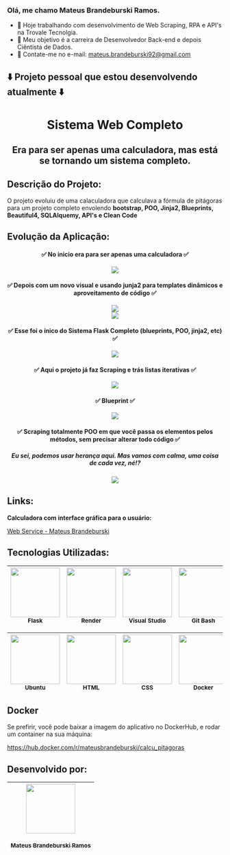 ### Olá, me chamo Mateus Brandeburski Ramos.


- 🔭 Hoje trabalhando com desenvolvimento de Web Scraping, RPA e API's na Trovale Tecnolgia.
- 🌱 Meu objetivo é a carreira de Desenvolvedor Back-end e depois Ciêntista de Dados.
- 💬 Contate-me no e-mail: mateus.brandeburski92@gmail.com  


## ⬇️  Projeto pessoal que estou desenvolvendo atualmente  ⬇️ 

<h1 align="center"> Sistema Web Completo </h1>

<h2 align="center"> Era para ser apenas uma calculadora, mas está se tornando um sistema completo. </h2>

## Descrição do Projeto:

O projeto evoluiu de uma calaculadora que calculava a fórmula de pitágoras para um projeto completo envolendo **bootstrap, POO, Jinja2, Blueprints, Beautiful4, SQLAlquemy, API's e Clean Code** 

## Evolução da Aplicação:

<h4 align="center"> ✅ No inicio era para ser apenas uma calculadora ✅ </h4>
<div align="center">
<img src="https://user-images.githubusercontent.com/102932581/214587474-441297ce-459c-4410-aef8-f413add8a024.gif" />
</div>
<h4 align="center"> ✅ Depois com um novo visual e usando junja2 para templates dinâmicos e aproveitamento de código ✅ </h4>
<div align="center">
<img src="https://user-images.githubusercontent.com/102932581/227298178-c72daa93-e64e-4736-86ed-ec038f18e6c5.gif" />
</div>
<div align="center">
<img src="https://user-images.githubusercontent.com/102932581/227375898-4133c98e-36dc-4cc5-9254-00773d4fe8f8.png" />
</div>
<h4 align="center"> ✅ Esse foi o ínico do Sistema Flask Completo (blueprints, POO, jinja2, etc) ✅ </h4>
<div align="center">
<img src="https://user-images.githubusercontent.com/102932581/227304243-6e4bd416-de81-4c16-9419-f5440818c590.gif" />
</div>
<h4 align="center"> ✅ Aqui o projeto já faz Scraping e trás listas iterativas ✅ </h4>
<div align="center">
<img src="https://user-images.githubusercontent.com/102932581/227373875-f5b3ca14-cd79-42a7-9e25-07ac06ae9477.gif" />
</div>

<h4 align="center"> ✅ Blueprint ✅ </h4>
<div align="center">
<img src="https://user-images.githubusercontent.com/102932581/227376765-6a0efd01-b7cb-4fcb-98a0-b3a03673f18b.png" />
</div>
<h4 align="center"> ✅ Scraping totalmente POO em que você passa os elementos pelos métodos, sem precisar alterar todo código ✅ </h4>
<h5 align="center"> Eu sei, podemos usar herança aqui. Mas vamos com calma, uma coisa de cada vez, né!? </h5>
<div align="center">
<img src="https://user-images.githubusercontent.com/102932581/227376769-0506a1ff-8110-4406-a357-322904e8a87e.png" />
</div>


## Links:

**Calculadora com interface gráfica para o usuário:**

[Web Service - Mateus Brandeburski](https://web-service-4qoq.onrender.com/login)

## Tecnologias Utilizadas:
| <img src="https://user-images.githubusercontent.com/102932581/214597212-70086c3f-889e-44ba-bf62-806da9c86339.png" width=115><br><sub>Flask|  <img src="https://user-images.githubusercontent.com/102932581/214597761-9d28bf46-1658-414a-ae1d-559190d68040.png" width=115><br><sub>Render</sub>|  <img src="https://user-images.githubusercontent.com/102932581/177049046-6d72585c-c7f9-493f-82cd-3c85bf141a4f.png" width=115><br><sub>Visual Studio</sub>| <img src="https://user-images.githubusercontent.com/102932581/177049095-88a849aa-e9ee-4558-83f8-aaeeebb91cb2.png" width=115><br><sub>Git Bash</sub>|
| :---: | :---: | :---: | :---: |

| <img src="https://user-images.githubusercontent.com/102932581/214600569-3bcbea5b-db94-451b-97e2-01c74b106802.png" width=115><br><sub>Ubuntu|  <img src="https://user-images.githubusercontent.com/102932581/214600864-ccd2287e-4c89-450e-8f23-cb6c89d728c8.png" width=115><br><sub>HTML</sub>|  <img src="https://user-images.githubusercontent.com/102932581/215477766-88315365-f874-49b1-b5ec-8d9649f15982.png" width=115><br><sub>CSS</sub>| <img src="https://user-images.githubusercontent.com/102932581/215476558-25eb6386-1f43-4e8f-b44e-0fe3a0aecd8b.png" width=115><br><sub>Docker</sub>
| :---: | :---: | :---: | :---: |

## Docker

Se prefirir, você pode baixar a imagem do aplicativo no DockerHub, e rodar um container na sua máquina:

https://hub.docker.com/r/mateusbrandeburski/calcu_pitagoras

## Desenvolvido por:
| [<img src="https://user-images.githubusercontent.com/102932581/177051558-31499416-a0cf-4495-8ab7-409dabca514f.jpg" width=115><br><br><sub>Mateus Brandeburski Ramos</sub>](https://github.com/mateusbrandeburski) |
| :---: |


  
